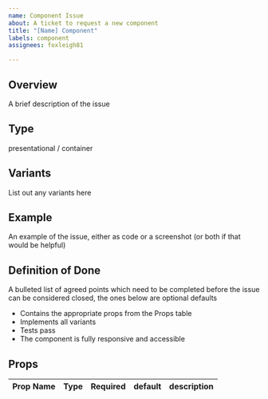 ```yaml
---
name: Component Issue
about: A ticket to request a new component
title: "[Name] Component"
labels: component
assignees: foxleigh81

---
```


## Overview

A brief description of the issue

## Type

presentational / container

## Variants

List out any variants here

## Example

An example of the issue, either as code or a screenshot (or both if that would be helpful)

## Definition of Done

A bulleted list of agreed points which need to be completed before the issue can be considered closed, the ones below are optional defaults

- Contains the appropriate props from the Props table
- Implements all variants
- Tests pass
- The component is fully responsive and accessible

## Props

Prop Name | Type | Required | default | description
--- | --- | --- | --- | ---
